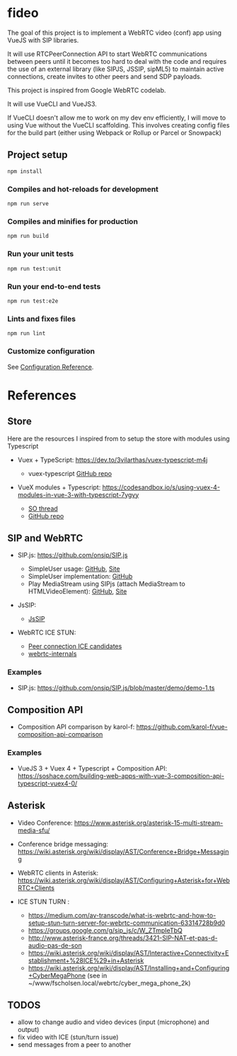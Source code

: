 # fideo

The goal of this project is to implement a WebRTC video (conf) app using VueJS with SIP libraries.

It will use RTCPeerConnection API to start WebRTC communications between peers until it becomes too hard to deal with the code and requires the use of an external library (like SIPJS, JSSIP, sipML5) to maintain active connections, create invites to other peers and send SDP payloads.

This project is inspired from Google WebRTC codelab.

It will use VueCLI and VueJS3.

If VueCLI doesn't allow me to work on my dev env efficiently, I will move to using Vue without the VueCLI scaffolding.
This involves creating config files for the build part (either using Webpack or Rollup or Parcel or Snowpack)

## Project setup

```
npm install
```

### Compiles and hot-reloads for development

```
npm run serve
```

### Compiles and minifies for production

```
npm run build
```

### Run your unit tests

```
npm run test:unit
```

### Run your end-to-end tests

```
npm run test:e2e
```

### Lints and fixes files

```
npm run lint
```

### Customize configuration

See [Configuration Reference](https://cli.vuejs.org/config/).

# References

## Store

Here are the resources I inspired from to setup the store with modules using Typescript

- Vuex + TypeScript: https://dev.to/3vilarthas/vuex-typescript-m4j

  - vuex-typescript [GitHub repo](https://github.com/andrewvasilchuk/vuex-typescript/)

- VueX modules + Typescript: https://codesandbox.io/s/using-vuex-4-modules-in-vue-3-with-typescript-7ygvy

  - [SO thread](https://stackoverflow.com/questions/64080549/using-vuex-4-modules-in-vue-3-with-typescript-and-how-to-fix-cyclical-dependenc)
  - [GitHub repo](https://github.com/ux-engineer/using-vuex-4-modules-in-vue3-with-typescript)

## SIP and WebRTC

- SIP.js: https://github.com/onsip/SIP.js

  - SimpleUser usage: [GitHub](https://github.com/onsip/SIP.js/blob/master/docs/simple-user.md), [Site](https://sipjs.com/guides/simple-user/)
  - SimpleUser implementation: [GitHub](https://github.com/onsip/SIP.js/blob/5555a9811f33df1f1461c9094a59b82307b25405/src/platform/web/simple-user/simple-user.ts)
  - Play MediaStream using SIPjs (attach MediaStream to HTMLVideoElement): [GitHub](https://github.com/onsip/SIP.js/blob/master/docs/session-description-handler.md#how-do-i-play-the-local-and-remote-mediastream), [Site](https://sipjs.com/guides/attach-media/)

- JsSIP:

  - [JsSIP](https://github.com/versatica/JsSIP)

- WebRTC ICE STUN:
  - [Peer connection ICE candidates](https://webrtc.github.io/samples/src/content/peerconnection/trickle-ice/)
  - [webrtc-internals](chrome://webrtc-internals)

### Examples

- SIP.js: https://github.com/onsip/SIP.js/blob/master/demo/demo-1.ts

## Composition API

- Composition API comparison by karol-f: https://github.com/karol-f/vue-composition-api-comparison

### Examples

- VueJS 3 + Vuex 4 + Typescript + Composition API: https://soshace.com/building-web-apps-with-vue-3-composition-api-typescript-vuex4-0/

## Asterisk

- Video Conference: https://www.asterisk.org/asterisk-15-multi-stream-media-sfu/
- Conference bridge messaging: https://wiki.asterisk.org/wiki/display/AST/Conference+Bridge+Messaging
- WebRTC clients in Asterisk: https://wiki.asterisk.org/wiki/display/AST/Configuring+Asterisk+for+WebRTC+Clients

- ICE STUN TURN :
  - https://medium.com/av-transcode/what-is-webrtc-and-how-to-setup-stun-turn-server-for-webrtc-communication-63314728b9d0
  - https://groups.google.com/g/sip_js/c/W_ZTmpIeTbQ
  - http://www.asterisk-france.org/threads/3421-SIP-NAT-et-pas-d-audio-pas-de-son
  - https://wiki.asterisk.org/wiki/display/AST/Interactive+Connectivity+Establishment+%28ICE%29+in+Asterisk
  - https://wiki.asterisk.org/wiki/display/AST/Installing+and+Configuring+CyberMegaPhone (see in ~/www/fscholsen.local/webrtc/cyber_mega_phone_2k)

## TODOS

- allow to change audio and video devices (input (microphone) and output)
- fix video with ICE (stun/turn issue)
- send messages from a peer to another
